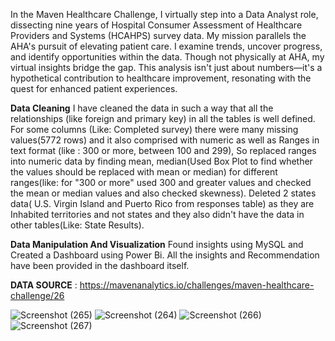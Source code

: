 In the Maven Healthcare Challenge, I virtually step into a Data Analyst role, dissecting nine years of Hospital Consumer Assessment of Healthcare Providers and Systems (HCAHPS) survey data. My mission parallels the AHA's pursuit of elevating patient care. I examine trends, uncover progress, and identify opportunities within the data. Though not physically at AHA, my virtual insights bridge the gap. This analysis isn't just about numbers—it's a hypothetical contribution to healthcare improvement, resonating with the quest for enhanced patient experiences.

**Data Cleaning**
I have cleaned the data in such a way that all the relationships (like foreign and primary key) in all the tables is well defined.
For some columns (Like: Completed survey) there were many missing values(5772 rows) and it also comprised with numeric as well as Ranges in text format (like : 300 or more, between 100 and 299), So replaced ranges into numeric data by finding mean, median(Used Box Plot to find whether the values should be replaced with mean or median) for different ranges(like: for "300 or more" used 300 and greater values and checked the mean or median values and also checked skewness).
Deleted 2 states data( U.S. Virgin Island and Puerto Rico  from responses table) as they are Inhabited territories and not states and they also didn't have the data in other tables(Like: State Results).


**Data Manipulation And Visualization**
Found insights using MySQL and Created a Dashboard using Power Bi.
All the insights and Recommendation have been provided in the dashboard itself.

**DATA SOURCE** :  https://mavenanalytics.io/challenges/maven-healthcare-challenge/26

![Screenshot (265)](https://github.com/Rohilwiz/HCAHPS-SURVEY-INSIGHTS/assets/132672210/6b8ed924-06b8-48d4-becf-b6c6c1403539)
![Screenshot (264)](https://github.com/Rohilwiz/HCAHPS-SURVEY-INSIGHTS/assets/132672210/2ad237d7-9ad6-4fdf-914b-334727ab53db)
![Screenshot (266)](https://github.com/Rohilwiz/HCAHPS-SURVEY-INSIGHTS/assets/132672210/ed31b640-4162-4f98-b91c-fcab76636d44)
![Screenshot (267)](https://github.com/Rohilwiz/HCAHPS-SURVEY-INSIGHTS/assets/132672210/0dbe2e82-cf6e-44e1-a2d6-3ef962558da5)

